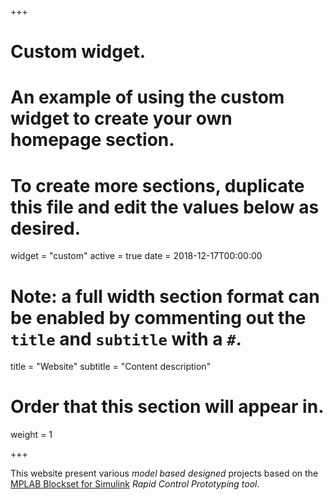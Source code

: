 +++
# Custom widget.
# An example of using the custom widget to create your own homepage section.
# To create more sections, duplicate this file and edit the values below as desired.
widget = "custom"
active = true
date = 2018-12-17T00:00:00

# Note: a full width section format can be enabled by commenting out the `title` and `subtitle` with a `#`.
title = "Website"
subtitle = "Content description"

# Order that this section will appear in.
weight = 1

+++

This website present various *model based designed* projects based on the [MPLAB Blockset for Simulink](https://www.microchip.com/SimulinkBlocks/) *Rapid Control Prototyping tool*.
